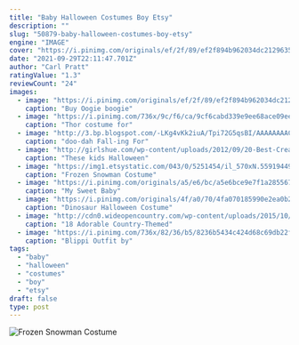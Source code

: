 ```yaml
---
title: "Baby Halloween Costumes Boy Etsy"
description: ""
slug: "50879-baby-halloween-costumes-boy-etsy"
engine: "IMAGE"
cover: "https://i.pinimg.com/originals/ef/2f/89/ef2f894b962034dc212963585321468c.jpg"
date: "2021-09-29T22:11:47.701Z"
author: "Carl Pratt"
ratingValue: "1.3"
reviewCount: "24"
images:
  - image: "https://i.pinimg.com/originals/ef/2f/89/ef2f894b962034dc212963585321468c.jpg"
    caption: "Buy Oogie boogie"
  - image: "https://i.pinimg.com/736x/9c/f6/ca/9cf6cabd339e9ee68ace09eec3db7f4b.jpg"
    caption: "Thor costume for"
  - image: "http://3.bp.blogspot.com/-LKg4vKk2iuA/Tpi72G5qsBI/AAAAAAAAC0Q/CLua8KGXANs/s1600/clown_baby_costume.jpg"
    caption: "doo-dah Fall-ing For"
  - image: "http://girlshue.com/wp-content/uploads/2012/09/20-Best-Creative-Yet-Cool-Halloween-Costume-Ideas-For-Babies-Kids-13.jpg"
    caption: "These kids Halloween"
  - image: "https://img1.etsystatic.com/043/0/5251454/il_570xN.559194493_jwpa.jpg"
    caption: "Frozen Snowman Costume"
  - image: "https://i.pinimg.com/originals/a5/e6/bc/a5e6bce9e7f1a2855671df01b1564ce7.jpg"
    caption: "My Sweet Baby"
  - image: "https://i.pinimg.com/originals/4f/a0/70/4fa070185990e2ea0b251b1973eb7fd3.jpg"
    caption: "Dinosaur Halloween Costume"
  - image: "http://cdn0.wideopencountry.com/wp-content/uploads/2015/10/RoosterChild.jpg"
    caption: "18 Adorable Country-Themed"
  - image: "https://i.pinimg.com/736x/82/36/b5/8236b5434c424d68c69db22fd0e7c1ef.jpg"
    caption: "Blippi Outfit by"
tags:
  - "baby"
  - "halloween"
  - "costumes"
  - "boy"
  - "etsy"
draft: false
type: post
---
```



![Frozen Snowman Costume](https://img1.etsystatic.com/043/0/5251454/il_570xN.559194493_jwpa.jpg "Frozen Snowman Costume")


<!--inArticleAds-->

<!--galleryOne-->


<!--inArticleAds-->

<!--galleryTwo-->


<!--galleryThree-->


